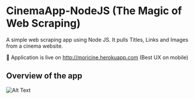 # CinemaApp-NodeJS (The Magic of Web Scraping)

A simple web scraping app using Node JS. It pulls Titles, Links and Images from a cinema website.

:satellite: Application is live on http://moricine.herokuapp.com (Best UX on mobile)

## Overview of the app

![Alt Text](https://github.com/nyyirs/CinemaApp-NodeJS/blob/master/overview.gif)


